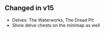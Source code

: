 ## Changed in v15

* Delves: The Waterworks, The Dread Pit
* Show delve chests on the minimap as well

